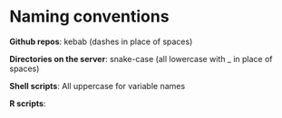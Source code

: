 # Naming conventions

**Github repos**: kebab (dashes in place of spaces)

**Directories on the server**: snake-case (all lowercase with _ in place of spaces)

**Shell scripts**: All uppercase for variable names

**R scripts**: 

